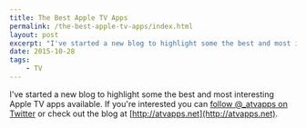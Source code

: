 ```yaml
---
title: The Best Apple TV Apps
permalink: /the-best-apple-tv-apps/index.html
layout: post
excerpt: "I've started a new blog to highlight some the best and most interesting Apple TV apps available."
date: 2015-10-28
tags:
    - TV
---
```


I've started a new blog to highlight some the best and most interesting Apple TV apps available. If you're interested you can [follow @_atvapps on Twitter](http://twitter.com/_atvapps) or check out the blog at [http://atvapps.net](http://atvapps.net).
